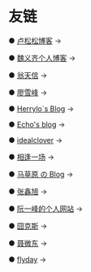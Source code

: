# 友链

● [卢松松博客](https://lusongsong.com/) →

● [魏义齐个人博客](https://www.weiyiqi.net/) →

● [翁天信](https://www.dandyweng.com/) →

● [廖雪峰](https://www.liaoxuefeng.com/) →

● [Herrylo`s Blog](https://herrylo.github.io/) →

● [Echo's blog](https://www.liveout.cn/) →

● [idealclover](https://idealclover.top/) →

● [相逢一场](https://unmei.cn/) →

● [马草原 の Blog](https://www.mcaoyuan.com/) →

● [张鑫旭](https://www.zhangxinxu.com/) →

● [阮一峰的个人网站](https://www.ruanyifeng.com/) →

● [囧克斯](https://jiongks.name/) →

● [聂微东](https://www.cnblogs.com/Darren_code) →

● [flyday](https://www.flyday.top/) →


